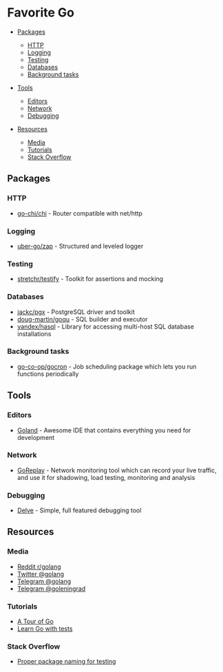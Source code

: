 # Favorite Go

- [Packages](#packages)
  - [HTTP](#http)
  - [Logging](#logging)
  - [Testing](#testing)
  - [Databases](#databases)
  - [Background tasks](#background-tasks)

- [Tools](#tools)
  - [Editors](#editors)
  - [Network](#network)
  - [Debugging](#debugging)

- [Resources](#resources)
  - [Media](#media)
  - [Tutorials](#tutorials)
  - [Stack Overflow](#stack-overflow)

## Packages

### HTTP

* [go-chi/chi](https://github.com/go-chi/chi) - Router compatible with net/http

### Logging

* [uber-go/zap](https://github.com/uber-go/zap) - Structured and leveled logger

### Testing

* [stretchr/testify](https://github.com/stretchr/testify) - Toolkit for assertions and
  mocking

### Databases

* [jackc/pgx](https://github.com/jackc/pgx) - PostgreSQL driver and toolkit
* [doug-martin/goqu](https://github.com/doug-martin/goqu) - SQL builder and executor
* [yandex/hasql](https://github.com/yandex/go-hasql) - Library for accessing multi-host SQL database installations

### Background tasks

* [go-co-op/gocron](https://github.com/go-co-op/gocron) - Job scheduling package which
  lets you run functions periodically

## Tools

### Editors

* [Goland](https://www.jetbrains.com/go) - Awesome IDE that contains everything you need
  for development

### Network

* [GoReplay](https://github.com/buger/goreplay) - Network monitoring tool which can
  record your live traffic, and use it for shadowing, load testing, monitoring and
  analysis

### Debugging

* [Delve](https://github.com/go-delve/delve) - Simple, full featured debugging tool

## Resources

### Media

* [Reddit r/golang](https://www.reddit.com/r/golang)
* [Twitter @golang](https://twitter.com/golang)
* [Telegram @golang](https://t.me/golang)
* [Telegram @goleningrad](https://t.me/goleningrad)

### Tutorials

* [A Tour of Go](https://tour.golang.org)
* [Learn Go with tests](https://quii.gitbook.io/learn-go-with-tests)

### Stack Overflow

* [Proper package naming for testing](https://stackoverflow.com/questions/19998250/proper-package-naming-for-testing-with-the-go-language)
